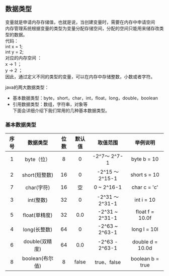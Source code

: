 
## 数据类型  
变量就是申请内存存储值，也就是说，当创建变量时，需要在内存中申请空间   
内存管理系统根据变量的类型为变量分配存储空间，分配的空间只能用来储存改类型的数据。  
代码：  
int x = 1;  
int y = 2;  
对应的内存空间 ：  
x → 1 ；   
y → 2 ；  
因此，通过定义不同的类型的变量，可以在内存中存储整数，小数或者字符。  

java的两大数据类型：
* 基本数据类型：byte，short，char，int，float，long，double，boolean
* 引用数据类型：数组，字符串，对象等    
下面会详细介绍下我们常用的几种基本数据类型。  
### 基本数据类型   
| 序号        |数据类型    |位数  |默认值      |取值范围    |举例说明  | 
|  :-----:   | :-----:  |  :-----:  |  :-----:    |  :-----:  | :-----: | 
|   1      |  byte（位）    | 8      |   0     |   -2^7～ 2^7-1   |  byte b = 10     |
|     2   |   short(短整数)    | 16      |  0      |  -2^15 ～ 2^15-1   |    short s = 10   |
|      7   |   char(字符)   |   	16    |  空      |  	0 ~ 2^16-1    |   char c = 'c'    |
|      3  |    int(整数)  |   32    |  0      | -2^31 ～ 2^31-1     |  int i = 10     |
|      5 |    float(单精度)   |  	32     |    0.0	    |    -2^31 ~ 2^31-1  |   float f = 10.0f    |
|      4   |    long(长整数)  |  64     |0        |  -2^63 ~ 2^63-1    |  long l = 10l     |
|      6  |   double(双精度)   | 64      |  0.0      |   -2^63 - 2^63-1	   |   double d = 10.0d    |
|      8  |     boolean(布尔值)  |   8    |     false   |   true、false   |     	boolean b = true  |

		
